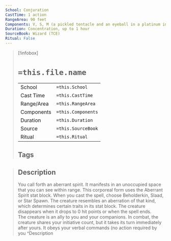```yaml
---
School: Conjuration
CastTime: 1 action
RangeArea: 90 feet
Components: V, S, M (a pickled tentacle and an eyeball in a platinum inlaid vial worth at least 400 gp)
Duration: Concentration, up to 1 hour
SourceBook: Wizard (TCE)
Ritual: False
---
```

> [!infobox]
>
> # `=this.file.name`
> |            |                    |
> | ---------- | ------------------ |
> | School     | `=this.School`     |
> | Cast Time  | `=this.CastTime`   |
> | Range/Area | `=this.RangeArea`  |
> | Components | `=this.Components` |
> | Duration   | `=this.Duration`   |
> | Source     | `=this.SourceBook` |
> | Ritual     | `=this.Ritual`     |
>## Tags
>

> ## Description
> You call forth an aberrant spirit. It manifests in an unoccupied space that you can see within range. This corporeal form uses the Aberrant Spirit stat block. When you cast the spell, choose Beholderkin, Slaad, or Star Spawn. The creature resembles an aberration of that kind, which determines certain traits in its stat block. The creature disappears when it drops to 0 hit points or when the spell ends.<br>The creature is an ally to you and your companions. In combat, the creature shares your initiative count, but it takes its turn immediately after yours. It obeys your verbal commands (no action required by you
> ^Description